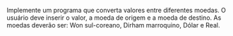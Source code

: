 Implemente um programa que converta valores entre diferentes moedas. O usuário deve inserir o valor, a moeda de origem e a moeda de destino. As moedas deverão ser: Won sul-coreano, Dirham marroquino, Dólar e Real.
